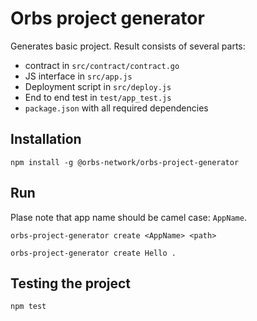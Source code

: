 # Orbs project generator

Generates basic project. Result consists of several parts:

* contract in `src/contract/contract.go`
* JS interface in `src/app.js`
* Deployment script in `src/deploy.js`
* End to end test in `test/app_test.js`
* `package.json` with all required dependencies

## Installation

```
npm install -g @orbs-network/orbs-project-generator
```

## Run

Plase note that app name should be camel case: `AppName`.

```
orbs-project-generator create <AppName> <path>
```

```
orbs-project-generator create Hello .
```

## Testing the project

```
npm test
```
